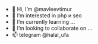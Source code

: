 - 👋 Hi, I’m @mavleevtimur
- 👀 I’m interested in  php и seo
- 🌱 I’m currently learning ...
- 💞️ I’m looking to collaborate on ...
- 📫 telegram @halal_ufa 

<!---
mavleevtimur/mavleevtimur is a ✨ special ✨ repository because its `README.md` (this file) appears on your GitHub profile.
You can click the Preview link to take a look at your changes.
--->
